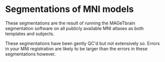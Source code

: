 Segmentations of MNI models
=================================================================

These segmentations are the result of running the MAGeTbrain
segmentation software on all publicly available MNI atlases as
both templates and subjects.

These segmentations have been gently QC'd but not extensively
so. Errors in your MNI registration are likely to be larger
than the errors in these segmentations however.
